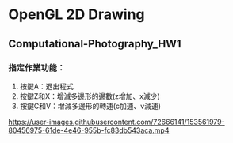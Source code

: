 # OpenGL 2D Drawing
## Computational-Photography_HW1
### 指定作業功能：
1. 按鍵A：退出程式
2. 按鍵Z和X：增減多邊形的邊數(z增加、x減少)
3. 按鍵C和V：增減多邊形的轉速(c加速、v減速)

https://user-images.githubusercontent.com/72666141/153561979-80456975-61de-4e46-955b-fc83db543aca.mp4
